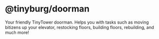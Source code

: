 # @tinyburg/doorman

Your friendly TinyTower doorman. Helps you with tasks such as moving bitizens up your elevator, restocking floors, building floors, rebuilding, and much more!
